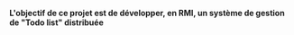 **L'objectif de ce projet est de développer, en RMI, un système de gestion de "Todo list" distribuée**
